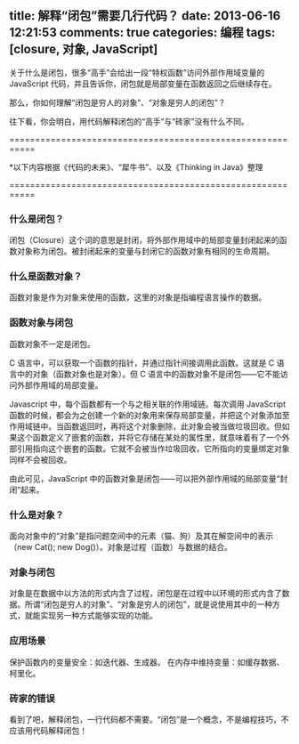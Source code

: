 title: 解释“闭包”需要几行代码？
date: 2013-06-16 12:21:53
comments: true
categories: 编程
tags: [closure, 对象, JavaScript]
---

关于什么是闭包，很多“高手”会给出一段“特权函数”访问外部作用域变量的 JavaScript 代码，并且告诉你，闭包就是局部变量在函数返回之后继续存在。

那么，你如何理解“闭包是穷人的对象”、“对象是穷人的闭包”？

往下看，你会明白，用代码解释闭包的“高手”与“砖家”没有什么不同。
<!--more-->

===========================================================

*以下内容根据《代码的未来》、“犀牛书”、以及《Thinking in Java》整理

===========================================================

### 什么是闭包？

闭包（Closure）这个词的意思是封闭，将外部作用域中的局部变量封闭起来的函数对象称为闭包。被封闭起来的变量与封闭它的函数对象有相同的生命周期。

### 什么是函数对象？

函数对象是作为对象来使用的函数，这里的对象是指编程语言操作的数据。

### 函数对象与闭包

函数对象不一定是闭包。

C 语言中，可以获取一个函数的指针，并通过指针间接调用此函数。这就是 C 语言中的对象（函数对象也是对象）。但 C 语言中的函数对象不是闭包——它不能访问外部作用域的局部变量。

Javascript 中，每个函数都有一个与之相关联的作用域链。每次调用 JavaScript 函数的时候，都会为之创建一个新的对象用来保存局部变量，并把这个对象添加至作用域链中。当函数返回时，再将这个对象删除，此对象会被当做垃圾回收。但如果这个函数定义了嵌套的函数，并将它存储在某处的属性里，就意味着有了一个外部引用指向这个嵌套的函数。它就不会被当作垃圾回收，它所指向的变量绑定对象同样不会被回收。

由此可见，JavaScript 中的函数对象是闭包——可以把外部作用域的局部变量“封闭”起来。

### 什么是对象？

面向对象中的“对象”是指问题空间中的元素（猫、狗）及其在解空间中的表示（new Cat(); new Dog()）。对象是过程（函数）与数据的结合。

### 对象与闭包

对象是在数据中以方法的形式内含了过程，闭包是在过程中以环境的形式内含了数据。所谓“闭包是穷人的对象”、“对象是穷人的闭包”，就是说使用其中的一种方式，就能实现另一种方式能够实现的功能。

### 应用场景

保护函数内的变量安全：如迭代器、生成器。
在内存中维持变量：如缓存数据、柯里化。

### 砖家的错误

看到了吧，解释闭包，一行代码都不需要。“闭包”是一个概念，不是编程技巧，不应该用代码解释闭包！



